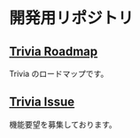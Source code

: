 # 開発用リポジトリ


## [Trivia Roadmap](https://github.com/trivia-online/trivia-roadmap/projects/1)
Trivia のロードマップです。

## [Trivia Issue](https://github.com/trivia-online/trivia-roadmap/pulls)
機能要望を募集しております。
